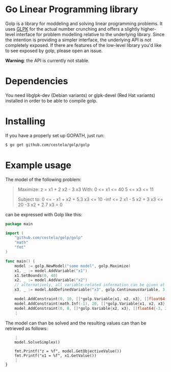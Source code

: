 # Go Linear Programming library

Golp is a library for moddeling and solving linear programming problems. It uses [GLPK](https://www.gnu.org/software/glpk/) for the actual number crunching and offers a slightly higher-level interface for problem modelling relative to the underlying library.
Since the intention is providing a simpler interface, the underlying API is not completely exposed. If there are features of the low-level library you'd like to see exposed by golp, please open an issue.

**Warning**: the API is currently not stable.

# Dependencies

You need libglpk-dev (Debian variants) or glpk-devel (Red Hat variants) installed in order to be able to compile golp.

# Installing

If you have a properly set up GOPATH, just run:

```bash
$ go get github.com/costela/golp/golp
```

# Example usage

The model of the following problem:

> Maximize: z = x1 + 2 x2 - 3 x3
> With:
>   0 <= x1 <= 40
>   5 <= x3 <= 11
>
> Subject to:
>   0 <= - x1 + x2 + 5.3 x3 <= 10
>   -inf <= 2 x1 - 5 x2 + 3 x3 <= 20
>   -3 x2 + 2.7 x3 = 0

can be expressed with Golp like this:

```go
package main

import (
    "github.com/costela/golp/golp"
    "math"
    "fmt"
)

func main() {
    model := golp.NewModel("some model", golp.Maximize)
    x1, _ := model.AddVariable("x1")
    x1.SetBounds(0, 40)
    x2, _ := model.AddVariable("x2")
    // alternatively, all variable-related information can be given at once:
    x3, _ := model.AddDefinedVariable("x3", golp.ContinuousVariable, 3, 5, 11)

    model.AddConstraint(0, 10, []*golp.Variable{x1, x2, x3}, []float64{-1, 1, 5.3})
    model.AddConstraint(math.Inf(-1), 20, []*golp.Variable{x1, x2, x3}, []float64{2, -5, 3})
    model.AddConstraint(0, 0, []*golp.Variable{x2, x3}, []float64{-3, 2.7})
    ⋮
```

The model can than be solved and the resulting values can than be retrieved as follows:

```
    ⋮
    model.SolveSimplex()

    fmt.Printf("z = %f", model.GetObjectiveValue())
    fmt.Printf("x1 = %f", x1.GetValue())
    ⋮
}

```
